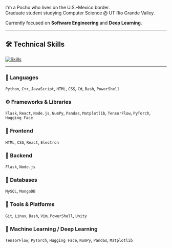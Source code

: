 I'm a Pocho who lives on the U.S.–Mexico border.  
Graduate student studying Computer Science @ UT Rio Grande Valley.  

Currently focused on **Software Engineering** and **Deep Learning**.

---

## 🛠️ Technical Skills

[![Skills](https://skillicons.dev/icons?i=py,cpp,js,html,css,bash,flask,react,git,linux,nodejs,mysql,mongodb,pytorch,tensorflow,numpy,pandas,matplotlib,huggingface,csharp,unity,powershell,vim)](https://skillicons.dev)

---

### 🧠 Languages  
`Python`, `C++`, `JavaScript`, `HTML`, `CSS`, `C#`, `Bash`, `PowerShell`

### ⚙️ Frameworks & Libraries  
`Flask`, `React`, `Node.js`, `NumPy`, `Pandas`, `Matplotlib`, `TensorFlow`, `PyTorch`, `Hugging Face`

### 🎨 Frontend  
`HTML`, `CSS`, `React`, `Electron`

### 🔧 Backend  
`Flask`, `Node.js`

### 💾 Databases  
`MySQL`, `MongoDB`

### 🧰 Tools & Platforms  
`Git`, `Linux`, `Bash`, `Vim`, `PowerShell`, `Unity`

### 🤖 Machine Learning / Deep Learning  
`TensorFlow`, `PyTorch`, `Hugging Face`, `NumPy`, `Pandas`, `Matplotlib`
